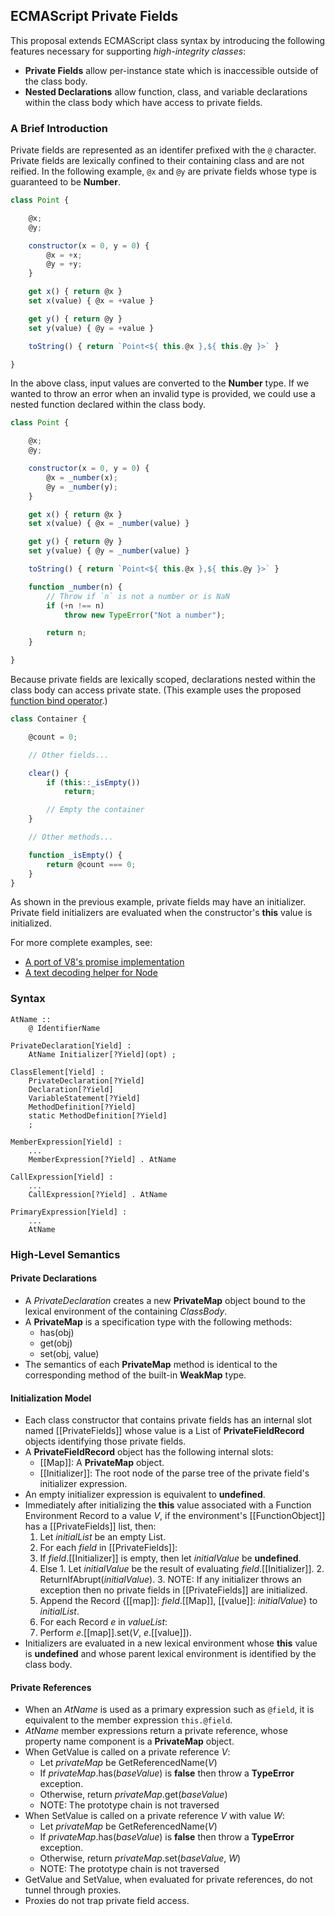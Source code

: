 ## ECMAScript Private Fields ##

This proposal extends ECMAScript class syntax by introducing the following features
necessary for supporting *high-integrity classes*:

- **Private Fields** allow per-instance state which is inaccessible outside of the class
  body.
- **Nested Declarations** allow function, class, and variable declarations within the
  class body which have access to private fields.

### A Brief Introduction ###

Private fields are represented as an identifer prefixed with the `@` character.  Private
fields are lexically confined to their containing class and are not reified.  In the
following example, `@x` and `@y` are private fields whose type is guaranteed to be
**Number**.

```js
class Point {

    @x;
    @y;

    constructor(x = 0, y = 0) {
        @x = +x;
        @y = +y;
    }

    get x() { return @x }
    set x(value) { @x = +value }

    get y() { return @y }
    set y(value) { @y = +value }

    toString() { return `Point<${ this.@x },${ this.@y }>` }

}
```

In the above class, input values are converted to the **Number** type.  If we wanted
to throw an error when an invalid type is provided, we could use a nested function
declared within the class body.

```js
class Point {

    @x;
    @y;

    constructor(x = 0, y = 0) {
        @x = _number(x);
        @y = _number(y);
    }

    get x() { return @x }
    set x(value) { @x = _number(value) }

    get y() { return @y }
    set y(value) { @y = _number(value) }

    toString() { return `Point<${ this.@x },${ this.@y }>` }

    function _number(n) {
        // Throw if `n` is not a number or is NaN
        if (+n !== n)
            throw new TypeError("Not a number");

        return n;
    }

}
```

Because private fields are lexically scoped, declarations nested within the class body
can access private state.  (This example uses the proposed
[function bind operator](https://github.com/zenparsing/es-function-bind).)

```js
class Container {

    @count = 0;

    // Other fields...

    clear() {
        if (this::_isEmpty())
            return;

        // Empty the container
    }

    // Other methods...

    function _isEmpty() {
        return @count === 0;
    }
}
```

As shown in the previous example, private fields may have an initializer.  Private field
initializers are evaluated when the constructor's **this** value is initialized.

For more complete examples, see:

- [A port of V8's promise implementation](examples/promise-after.js)
- [A text decoding helper for Node](examples/text-decoder.js)

### Syntax ###

    AtName ::
        @ IdentifierName

    PrivateDeclaration[Yield] :
        AtName Initializer[?Yield](opt) ;

    ClassElement[Yield] :
        PrivateDeclaration[?Yield]
        Declaration[?Yield]
        VariableStatement[?Yield]
        MethodDefinition[?Yield]
        static MethodDefinition[?Yield]
        ;

    MemberExpression[Yield] :
        ...
        MemberExpression[?Yield] . AtName

    CallExpression[Yield] :
        ...
        CallExpression[?Yield] . AtName

    PrimaryExpression[Yield] :
        ...
        AtName

### High-Level Semantics ###

#### Private Declarations ####

- A _PrivateDeclaration_ creates a new **PrivateMap** object bound to the lexical
  environment of the containing _ClassBody_.
- A **PrivateMap** is a specification type with the following methods:
  - has(obj)
  - get(obj)
  - set(obj, value)
- The semantics of each **PrivateMap** method is identical to the corresponding method of
  the built-in **WeakMap** type.

#### Initialization Model ####

- Each class constructor that contains private fields has an internal slot named
  [[PrivateFields]] whose value is a List of **PrivateFieldRecord** objects
  identifying those private fields.
- A **PrivateFieldRecord** object has the following internal slots:
  - [[Map]]: A **PrivateMap** object.
  - [[Initializer]]: The root node of the parse tree of the private field's initializer
    expression.
- An empty initializer expression is equivalent to **undefined**.
- Immediately after initializing the **this** value associated with a Function
  Environment Record to a value _V_, if the environment's [[FunctionObject]] has a
  [[PrivateFields]] list, then:
  1. Let _initialList_ be an empty List.
  2. For each _field_ in [[PrivateFields]]:
    1. If _field_.[[Initializer]] is empty, then let _initialValue_ be **undefined**.
    2. Else
      1. Let _initialValue_ be the result of evaluating _field_.[[Initializer]].
      2. ReturnIfAbrupt(_initialValue_).
      3. NOTE: If any initializer throws an exception then no private fields in
         [[PrivateFields]] are initialized.
    3. Append the Record {[[map]]: _field_.[[Map]], [[value]]: _initialValue_} to
       _initialList_.
  3. For each Record _e_ in _valueList_:
  4. Perform _e_.[[map]].set(_V_, _e_.[[value]]).
- Initializers are evaluated in a new lexical environment whose **this** value is
  **undefined** and whose parent lexical environment is identified by the class body.

#### Private References ####

- When an _AtName_ is used as a primary expression such as `@field`, it is equivalent to
  the member expression `this.@field`.
- _AtName_ member expressions return a private reference, whose property name component
  is a **PrivateMap** object.
- When GetValue is called on a private reference _V_:
    - Let _privateMap_ be GetReferencedName(_V_)
    - If _privateMap_.has(_baseValue_) is **false** then throw a **TypeError** exception.
    - Otherwise, return _privateMap_.get(_baseValue_)
    - NOTE: The prototype chain is not traversed
- When SetValue is called on a private reference _V_ with value _W_:
    - Let _privateMap_ be GetReferencedName(_V_)
    - If _privateMap_.has(_baseValue_) is **false** then throw a **TypeError** exception.
    - Otherwise, return _privateMap_.set(_baseValue_, _W_)
    - NOTE: The prototype chain is not traversed
- GetValue and SetValue, when evaluated for private references, do not tunnel through
  proxies.
- Proxies do not trap private field access.

